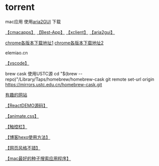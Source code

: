 # torrent
mac应用 使用[aria2GUI](https://www.baidu.com/s?ie=utf-8&f=8&rsv_bp=1&rsv_idx=1&tn=95473117_hao_pg&wd=aria2gui&oq=aria2gui&rsv_pq=ff13d9b200012b23&rsv_t=d998Sh0JRC%2F9gmIeiCgRkwbfjVKV7fW9PZP5kBE%2BhssuTw1OW%2BlgmpRgWzuCXKaeVjtBHQ0g&rqlang=cn&rsv_enter=0) 下载 

[【cmacapps】](https://cmacapps.com/) 
[【Best-App】](https://github.com/hzlzh/Best-App)
[【xclient】](http://xclient.info/?t=098a70a236e900d04fa2bb73d093a25aa574663a)
[【aria2gui】](https://www.baidu.com/s?ie=utf-8&f=8&rsv_bp=1&rsv_idx=1&tn=95473117_hao_pg&wd=aria2gui&oq=aria2gui&rsv_pq=ff13d9b200012b23&rsv_t=d998Sh0JRC%2F9gmIeiCgRkwbfjVKV7fW9PZP5kBE%2BhssuTw1OW%2BlgmpRgWzuCXKaeVjtBHQ0g&rqlang=cn&rsv_enter=0)

[chrome各版本下载地址1](https://www.chromedownloads.net/)
[chrome各版本下载地址2](https://api.shuax.com/tools/getchrome)

elemiao.cn

[【vscode】](https://mp.weixin.qq.com/s/UXTcKht-bp4ZIn0pIgZLzw)

brew cask 使用USTC源
cd "$(brew --repo)"/Library/Taps/homebrew/homebrew-cask
git remote set-url origin https://mirrors.ustc.edu.cn/homebrew-cask.git

[有趣的网站](https://dribbble.com/)

[【ReactDEMO源码】](https://codesandbox.io/s/6n20nrzlxz)

[【animate.css】](https://daneden.github.io/animate.css/)

[【触控栏】](http://julianthayn.com/release-notes)

[【博客hexo使用方法】](https://hexo.io/zh-cn/docs/writing.html)

[【网页风格不错】](https://githubuniverse.com/)

[【mac最好的种子搜索应用程序】](https://mac.eltima.com/cn/download-manager.html)
